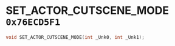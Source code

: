 # SET_ACTOR_CUTSCENE_MODE `0x76ECD5F1`

```cpp
void SET_ACTOR_CUTSCENE_MODE(int _Unk0, int _Unk1);
```
